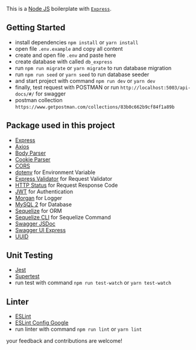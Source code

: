 This is a [Node JS](https://nodejs.org) boilerplate with [`Express`](https://expressjs.com).

## Getting Started

- install dependencies `npm install` or `yarn install`
- open file `.env.example` and copy all content
- create and open file `.env` and paste here
- create database with called `db_express`
- run `npm run migrate` or `yarn migrate` to run database migration
- run `npm run seed` or `yarn seed` to run database seeder
- and start project with command `npm run dev` or `yarn dev`
- finally, test request with POSTMAN or run `http://localhost:5003/api-docs/#/` for swagger
- postman collection `https://www.getpostman.com/collections/83b0c662b9cf84f1a89b`

## Package used in this project
- [Express](https://expressjs.com/)
- [Axios](https://www.npmjs.com/package/axios)
- [Body Parser](https://github.com/expressjs/body-parser)
- [Cookie Parser](https://www.npmjs.com/package/cookie-parser)
- [CORS](https://www.npmjs.com/package/cors)
- [dotenv](https://www.npmjs.com/package/dotenv) for Environment Variable
- [Express Validator](https://express-validator.github.io/docs/) for Request Validator
- [HTTP Status](https://www.npmjs.com/package/http-status) for Request Response Code
- [JWT](https://www.npmjs.com/package/jsonwebtoken) for Authentication
- [Morgan](https://www.npmjs.com/package/morgan) for Logger
- [MySQL 2](https://www.npmjs.com/package/mysql2) for Database
- [Sequelize](https://sequelize.org/docs/v6/getting-started/) for ORM
- [Sequelize CLI](https://github.com/sequelize/cli) for Sequelize Command
- [Swagger JSDoc](https://www.npmjs.com/package/swagger-jsdoc)
- [Swagger UI Express](https://www.npmjs.com/package/swagger-ui-express)
- [UUID](https://www.npmjs.com/package/uuid)

## Unit Testing
- [Jest](https://jestjs.io/)
- [Supertest](https://github.com/visionmedia/supertest)
- run test with command `npm run test-watch` or `yarn test-watch`

## Linter
- [ESLint](https://eslint.org/)
- [ESLint Config Google](https://www.npmjs.com/package/eslint-config-google)
- run linter with command `npm run lint` or `yarn lint`

your feedback and contributions are welcome!
